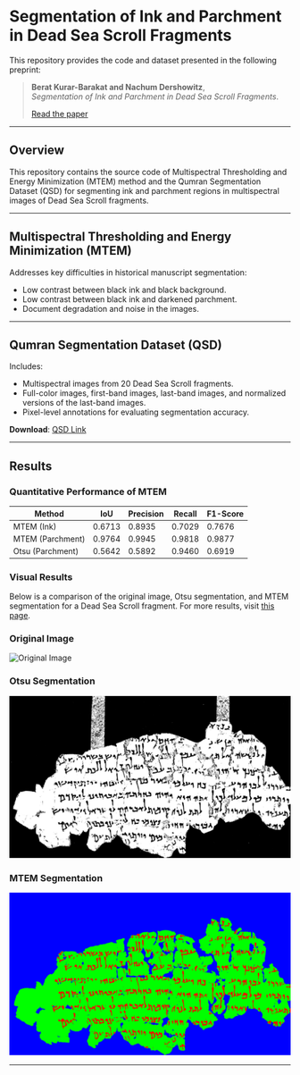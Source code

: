 # Segmentation of Ink and Parchment in Dead Sea Scroll Fragments 	

This repository provides the code and dataset presented in the following preprint:

> **Berat Kurar-Barakat and Nachum Dershowitz**,  
> *Segmentation of Ink and Parchment in Dead Sea Scroll Fragments*.
> 
> [Read the paper](https://beratkurar.github.io/papers/icdar_ijdar_2025_preprint.pdf)

---

## Overview

This repository contains the source code of Multispectral Thresholding and Energy Minimization (MTEM) method and the Qumran Segmentation Dataset (QSD) for segmenting ink and parchment regions in multispectral images of Dead Sea Scroll fragments.

---

## Multispectral Thresholding and Energy Minimization (MTEM)

Addresses key difficulties in historical manuscript segmentation:
  - Low contrast between black ink and black background.
  - Low contrast between black ink and darkened parchment.
  - Document degradation and noise in the images.

---

## Qumran Segmentation Dataset (QSD)

Includes:
- Multispectral images from 20 Dead Sea Scroll fragments.
- Full-color images, first-band images, last-band images, and normalized versions of the last-band images.
- Pixel-level annotations for evaluating segmentation accuracy.

**Download**: [QSD Link](https://github.com/TAU-CH/qumran_segmentation_of_ink_and_parchment_in_dead_sea_scroll_fragments/releases/download/v1/QSD.zip)

---

## Results

### Quantitative Performance of MTEM

| Method               | IoU    | Precision | Recall  | F1-Score |
|----------------------|--------|-----------|---------|----------|
| MTEM (Ink)           | 0.6713 | 0.8935    | 0.7029  | 0.7676   |
| MTEM (Parchment)     | 0.9764 | 0.9945    | 0.9818  | 0.9877   |
| Otsu (Parchment)     | 0.5642 | 0.5892    | 0.9460  | 0.6919   |

### Visual Results

Below is a comparison of the original image, Otsu segmentation, and MTEM segmentation for a Dead Sea Scroll fragment.
For more results, visit [this page](https://www.cs.tau.ac.il/~berat/dss_ink_parchment_segmentation.html).

### Original Image
![Original Image](readme_images/color_124_004.jpg "Original Image")

### Otsu Segmentation
![Otsu Segmentation](readme_images/otsu_124_004.png "Otsu Segmentation")

### MTEM Segmentation
![MTEM Segmentation](readme_images/mtem_124_004.png "MTEM Segmentation")

---

